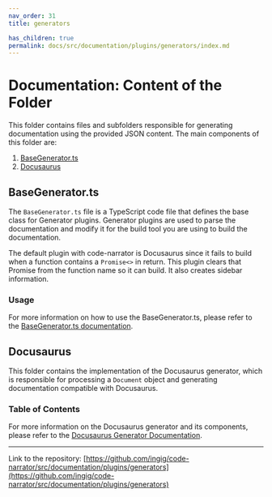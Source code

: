 ```yaml
---
nav_order: 31
title: generators

has_children: true
permalink: docs/src/documentation/plugins/generators/index.md
---
```


# Documentation: Content of the Folder

This folder contains files and subfolders responsible for generating documentation using the provided JSON content. The main components of this folder are:

1. [BaseGenerator.ts](#BaseGenerator.ts)
2. [Docusaurus](#Docusaurus)

## BaseGenerator.ts

The `BaseGenerator.ts` file is a TypeScript code file that defines the base class for Generator plugins. Generator plugins are used to parse the documentation and modify it for the build tool you are using to build the documentation.

The default plugin with code-narrator is Docusaurus since it fails to build when a function contains a `Promise<>` in return. This plugin clears that Promise from the function name so it can build. It also creates sidebar information.

### Usage

For more information on how to use the BaseGenerator.ts, please refer to the [BaseGenerator.ts documentation](BaseGenerator.ts).

## Docusaurus

This folder contains the implementation of the Docusaurus generator, which is responsible for processing a `Document` object and generating documentation compatible with Docusaurus.

### Table of Contents

For more information on the Docusaurus generator and its components, please refer to the [Docusaurus Generator Documentation](Docusaurus).

---

Link to the repository: [https://github.com/ingig/code-narrator/src/documentation/plugins/generators](https://github.com/ingig/code-narrator/src/documentation/plugins/generators)